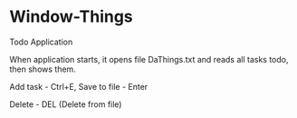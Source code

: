 # Window-Things
Todo Application

When application starts, it opens file DaThings.txt and reads all tasks todo, then shows them.

Add task - Ctrl+E, Save to file - Enter

Delete - DEL (Delete from file)

